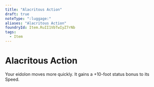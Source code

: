 ```yaml
---
title: "Alacritous Action"
draft: true
noteType: ":luggage:"
aliases: "Alacritous Action"
foundryId: Item.RuII1VbTwIyZ7rNb
tags:
  - Item
---
```


# Alacritous Action

Your eidolon moves more quickly. It gains a +10-foot status bonus to its Speed.
